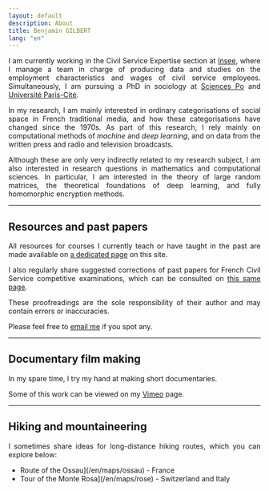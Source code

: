 ```yaml
---
layout: default
description: About
title: Benjamin GILBERT
lang: "en"
---
```


<div style="text-align: justify"> 

<p> I am currently working in the Civil Service Expertise section at <a href = "https://www.insee.fr/fr/accueil">Insee</a>, where I manage a team in charge of producing data and studies on the employment characteristics and wages of civil service employees. Simultaneously, I am pursuing a PhD in sociology at <a href = "https://www.sciencespo.fr/fr/">Sciences Po</a> and <a href = "https://u-paris.fr">Université Paris-Cité</a>. </p>

<p> In my research, I am mainly interested in ordinary categorisations of social space in French traditional media, and how these categorisations have changed since the 1970s. As part of this research, I rely mainly on computational methods of <i>machine</i> and <i>deep learning</i>, and on data from the written press and radio and television broadcasts. </p>

<p> Although these are only very indirectly related to my research subject, I am also interested in research questions in mathematics and computational sciences. In particular, I am interested in the theory of large random matrices, the theoretical foundations of deep learning, and fully homomorphic encryption methods. </p>

</div>

---

## Resources and past papers

<div style="text-align: justify">

<p> All resources for courses I currently teach or have taught in the past are made available on <a href = "/en/resources">a dedicated page</a> on this site. </p>

<p> I also regularly share suggested corrections of past papers for French Civil Service competitive examinations, which can be consulted on <a href = "/en/resources">this same page</a>. </p>

<p> These proofreadings are the sole responsibility of their author and may contain errors or inaccuracies. </p>

<p> Please feel free to <a href = "mailto:benjamin.gilbert@sciencespo.fr">email me</a> if you spot any. </p>

</div>

---

## Documentary film making

<div style="text-align: justify">

<p> In my spare time, I try my hand at making short documentaries. </p>

<p> Some of this work can be viewed on my <a href = "https://vimeo.com/bglbrt">Vimeo</a> page. </p>

</div>

---

## Hiking and mountaineering

<div style="text-align: justify">

<p> I sometimes share ideas for long-distance hiking routes, which you can explore below: </p>

</div>

* Route of the Ossau](/en/maps/ossau) - France
* Tour of the Monte Rosa](/en/maps/rose) - Switzerland and Italy